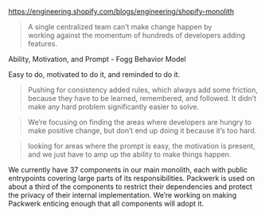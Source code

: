 https://engineering.shopify.com/blogs/engineering/shopify-monolith

> A single centralized team can’t make change happen by working against the momentum of hundreds of developers adding features.

Ability, Motivation, and Prompt - Fogg Behavior Model

Easy to do, motivated to do it, and reminded to do it.

> Pushing for consistency added rules, which always add some friction, because they have to be learned, remembered, and followed. It didn’t make any hard problem significantly easier to solve.

> We’re focusing on finding the areas where developers are hungry to make positive change, but don’t end up doing it because it’s too hard.

> looking for areas where the prompt is easy, the motivation is present, and we just have to amp up the ability to make things happen.

<DANGER> We currently have 37 components in our main monolith, each with public entrypoints covering large parts of its responsibilities. Packwerk is used on about a third of the components to restrict their dependencies and protect the privacy of their internal implementation. We’re working on making Packwerk enticing enough that all components will adopt it.

